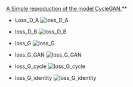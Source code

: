 [A Simple reproduction of the model CycleGAN.](https://blog.csdn.net/m0_51339444/article/details/133587555)** 

- Loss_D_A
![loss_D_A](https://img-blog.csdnimg.cn/edc400b3b56f4e0d8e13c2f8ff4a0e83.png)

- loss_D_B
![loss_D_B](https://img-blog.csdnimg.cn/36c0e298266c48de924cd0a9f583b1ce.png)

- loss_G
![loss_G](https://img-blog.csdnimg.cn/34356c6742fe4e81842402be0f905df1.png)

- loss_G_GAN
![loss_G_GAN](https://img-blog.csdnimg.cn/adb6271a8b65404ebeb5d38752aa2f0b.png)

- loss_G_cycle
![loss_G_cycle](https://img-blog.csdnimg.cn/740f156e97e2455e9277fb968143fed1.png)

- loss_G_identity
![loss_G_identity](https://img-blog.csdnimg.cn/af677276585d43a380e4f97bd2f08886.png)
